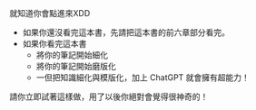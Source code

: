 
就知道你會點進來XDD 

* 如果你還沒看完這本書，先請把這本書的前六章部分看完。
* 如果你看完這本書
	* 將你的筆記開始細化
	* 將你的筆記開始磨版化
	* 一但把知識細化與模版化，加上 ChatGPT 就會擁有超能力！

請你立即試著這樣做，用了以後你絕對會覺得很神奇的！

